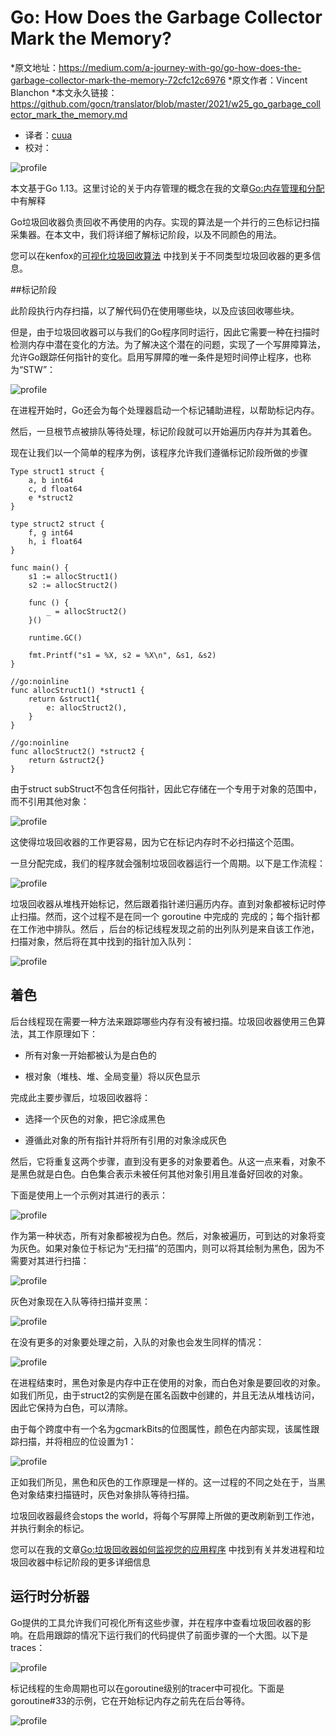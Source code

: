 # Go: How Does the Garbage Collector Mark the Memory?

*原文地址：https://medium.com/a-journey-with-go/go-how-does-the-garbage-collector-mark-the-memory-72cfc12c6976
*原文作者：Vincent Blanchon
*本文永久链接：https://github.com/gocn/translator/blob/master/2021/w25_go_garbage_collector_mark_the_memory.md

- 译者：[cuua](https:/github.com/cuua)
- 校对：

![profile](../static/images/w25_go_garbage_collector_mark_the_memory/1_F1iSZOqbbHKM29IvZi0sNQ.png)

本文基于Go 1.13。这里讨论的关于内存管理的概念在我的文章[Go:内存管理和分配](https://medium.com/a-journey-with-go/go-memory-management-and-allocation-a7396d430f44) 中有解释

Go垃圾回收器负责回收不再使用的内存。实现的算法是一个并行的三色标记扫描采集器。在本文中，我们将详细了解标记阶段，以及不同颜色的用法。

您可以在kenfox的[可视化垃圾回收算法](https://spin.atomicobject.com/2014/09/03/visualizing-garbage-collection-algorithms/) 中找到关于不同类型垃圾回收器的更多信息。

##标记阶段

此阶段执行内存扫描，以了解代码仍在使用哪些块，以及应该回收哪些块。

但是，由于垃圾回收器可以与我们的Go程序同时运行，因此它需要一种在扫描时检测内存中潜在变化的方法。为了解决这个潜在的问题，实现了一个写屏障算法，允许Go跟踪任何指针的变化。启用写屏障的唯一条件是短时间停止程序，也称为“STW”：

![profile](../static/images/w25_go_garbage_collector_mark_the_memory/1_T16GKkEkxfswmCiHTNpwhQ.png)

在进程开始时，Go还会为每个处理器启动一个标记辅助进程，以帮助标记内存。

然后，一旦根节点被排队等待处理，标记阶段就可以开始遍历内存并为其着色。

现在让我们以一个简单的程序为例，该程序允许我们遵循标记阶段所做的步骤

```
Type struct1 struct {
	a, b int64
	c, d float64
	e *struct2
}

type struct2 struct {
	f, g int64
	h, i float64
}

func main() {
	s1 := allocStruct1()
	s2 := allocStruct2()

	func () {
		_ = allocStruct2()
	}()

	runtime.GC()

	fmt.Printf("s1 = %X, s2 = %X\n", &s1, &s2)
}

//go:noinline
func allocStruct1() *struct1 {
	return &struct1{
		e: allocStruct2(),
	}
}

//go:noinline
func allocStruct2() *struct2 {
	return &struct2{}
}
```

由于struct subStruct不包含任何指针，因此它存储在一个专用于对象的范围中，而不引用其他对象：

![profile](../static/images/w25_go_garbage_collector_mark_the_memory/1_YDuAROmG-ELCTT0YbjPd0A.png)

这使得垃圾回收器的工作更容易，因为它在标记内存时不必扫描这个范围。

一旦分配完成，我们的程序就会强制垃圾回收器运行一个周期。以下是工作流程：

![profile](../static/images/w25_go_garbage_collector_mark_the_memory/1_3cUkXTZzicm3CU_MWHRYSA.png)

垃圾回收器从堆栈开始标记，然后跟着指针递归遍历内存。直到对象都被标记时停止扫描。然而，这个过程不是在同一个 goroutine 中完成的
完成的；每个指针都在工作池中排队。然后 ，后台的标记线程发现之前的出列队列是来自该工作池，扫描对象，然后将在其中找到的指针加入队列：

![profile](../static/images/w25_go_garbage_collector_mark_the_memory/1_wN1PKsSi9ZVBV-F19yPbMQ.png)

## 着色
后台线程现在需要一种方法来跟踪哪些内存有没有被扫描。垃圾回收器使用三色算法，其工作原理如下：
 
 * 所有对象一开始都被认为是白色的
 
 * 根对象（堆栈、堆、全局变量）将以灰色显示
 
 完成此主要步骤后，垃圾回收器将：
 
 * 选择一个灰色的对象，把它涂成黑色
 
 * 遵循此对象的所有指针并将所有引用的对象涂成灰色
 
 然后，它将重复这两个步骤，直到没有更多的对象要着色。从这一点来看，对象不是黑色就是白色。白色集合表示未被任何其他对象引用且准备好回收的对象。
 
 下面是使用上一个示例对其进行的表示：

![profile](../static/images/w25_go_garbage_collector_mark_the_memory/1_lOrCSzoJgzRxoFCpi6cdvQ.png)

作为第一种状态，所有对象都被视为白色。然后，对象被遍历，可到达的对象将变为灰色。如果对象位于标记为“无扫描”的范围内，则可以将其绘制为黑色，因为不需要对其进行扫描：

![profile](../static/images/w25_go_garbage_collector_mark_the_memory/1_O-Nf5YGG-7WpHY9toZlJ5g.png)

灰色对象现在入队等待扫描并变黑：

![profile](../static/images/w25_go_garbage_collector_mark_the_memory/1_RYHFCxiIkfoOvEi9x7zgQQ.png)

在没有更多的对象要处理之前，入队的对象也会发生同样的情况：

![profile](../static/images/w25_go_garbage_collector_mark_the_memory/1_V_xSuGZ892V7NT5aG3KiZQ.png)

在进程结束时，黑色对象是内存中正在使用的对象，而白色对象是要回收的对象。如我们所见，由于struct2的实例是在匿名函数中创建的，并且无法从堆栈访问，因此它保持为白色，可以清除。

由于每个跨度中有一个名为gcmarkBits的位图属性，颜色在内部实现，该属性跟踪扫描，并将相应的位设置为1：

![profile](../static/images/w25_go_garbage_collector_mark_the_memory/1_dMVV5LIt3QpczR7ULsp5CQ.png)

正如我们所见，黑色和灰色的工作原理是一样的。这一过程的不同之处在于，当黑色对象结束扫描链时，灰色对象排队等待扫描。

垃圾回收器最终会stops the world，将每个写屏障上所做的更改刷新到工作池，并执行剩余的标记。

您可以在我的文章[Go:垃圾回收器如何监视您的应用程序](https://medium.com/a-journey-with-go/go-how-does-the-garbage-collector-watch-your-application-dbef99be2c35) 中找到有关并发进程和垃圾回收器中标记阶段的更多详细信息
## 运行时分析器
Go提供的工具允许我们可视化所有这些步骤，并在程序中查看垃圾回收器的影响。在启用跟踪的情况下运行我们的代码提供了前面步骤的一个大图。以下是traces：

![profile](../static/images/w25_go_garbage_collector_mark_the_memory/1_es-yln-MfQUwW1_F2zSWFw.png)

标记线程的生命周期也可以在goroutine级别的tracer中可视化。下面是goroutine#33的示例，它在开始标记内存之前先在后台等待。

![profile](../static/images/w25_go_garbage_collector_mark_the_memory/1_iBWfZ3HZP_R6PAtQMt4wVA.png)
